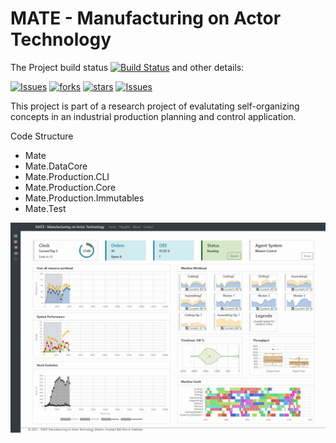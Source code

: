 # MATE - Manufacturing on Actor Technology


<p align="center">

The Project build status [![Build Status](https://travis-ci.com/Krockema/ng-erp-4.0.svg?branch=AkkaSim)](https://travis-ci.com/Krockema/Master-4.0) and other details:

[![Issues](https://img.shields.io/github/issues/Krockema/ng-erp-4.0.svg)](https://img.shields.io/github/issues/Krockema/ng-erp-4.0.svg) 
[![forks](https://img.shields.io/github/forks/Krockema/ng-erp-4.0.svg)](https://img.shields.io/github/forks/Krockema/ng-erp-4.0.svg) 
[![stars](https://img.shields.io/github/stars/Krockema/ng-erp-4.0.svg)](https://img.shields.io/github/stars/Krockema/ng-erp-4.0.svg) 
[![Issues](https://img.shields.io/github/license/Krockema/ng-erp-4.0.svg)](https://img.shields.io/github/license/Krockema/ng-erp-4.0.svg)

</p>


This project is part of a research project of evalutating self-organizing concepts in an industrial production planning and control application.


Code Structure
<ul>
<li>Mate</li>
<li>Mate.DataCore</li>
<li>Mate.Production.CLI</li>
<li>Mate.Production.Core</li>
<li>Mate.Production.Immutables</li>
<li>Mate.Test</li>
</ul>


![Mate Interface](/Mate_Overview.gif)
